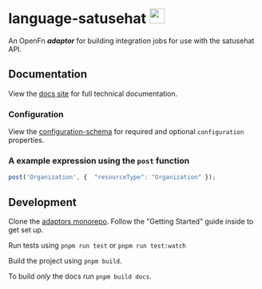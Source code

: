 # language-satusehat <img src='./assets/square.png' width="30" height="30"/>

An OpenFn **_adaptor_** for building integration jobs for use with the satusehat API.

## Documentation

View the [docs site](https://docs.openfn.org/adaptors/packages/satusehat-docs)
for full technical documentation.

### Configuration

View the
[configuration-schema](https://docs.openfn.org/adaptors/packages/satusehat-configuration-schema/)
for required and optional `configuration` properties.

### A example expression using the `post` function

```js
post('Organization', {  "resourceType": "Organization" });
```

## Development

Clone the [adaptors monorepo](https://github.com/OpenFn/adaptors). Follow the
"Getting Started" guide inside to get set up.

Run tests using `pnpm run test` or `pnpm run test:watch`

Build the project using `pnpm build`.

To build _only_ the docs run `pnpm build docs`.

